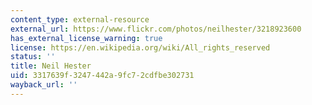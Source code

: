 ```yaml
---
content_type: external-resource
external_url: https://www.flickr.com/photos/neilhester/3218923600
has_external_license_warning: true
license: https://en.wikipedia.org/wiki/All_rights_reserved
status: ''
title: Neil Hester
uid: 3317639f-3247-442a-9fc7-2cdfbe302731
wayback_url: ''
---
```

